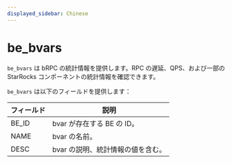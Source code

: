 ```yaml
---
displayed_sidebar: Chinese
---
```


# be_bvars

`be_bvars` は bRPC の統計情報を提供します。RPC の遅延、QPS、および一部の StarRocks コンポーネントの統計情報を確認できます。

`be_bvars` は以下のフィールドを提供します：

| **フィールド** | **説明**                          |
| -------------- | --------------------------------- |
| BE_ID          | bvar が存在する BE の ID。         |
| NAME           | bvar の名前。                     |
| DESC           | bvar の説明、統計情報の値を含む。 |

